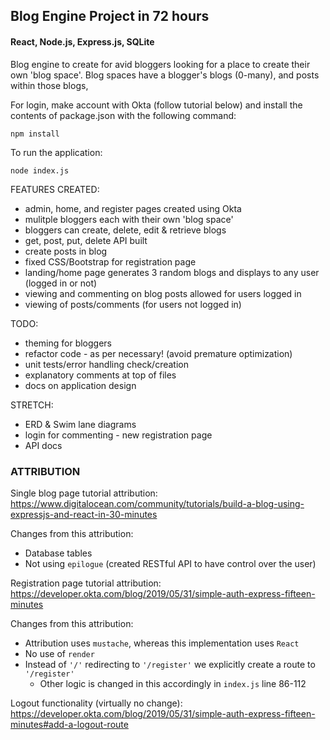 ## Blog Engine Project in 72 hours
#### React, Node.js, Express.js, SQLite

Blog engine to create for avid bloggers looking for a place to create their own
'blog space'. Blog spaces have a blogger's blogs (0-many), and posts within those
blogs,

For login, make account with Okta (follow tutorial below) and install the contents of package.json with the following command:

`npm install`

To run the application:

`node index.js`

FEATURES CREATED:
- admin, home, and register pages created using Okta
- mulitple bloggers each with their own 'blog space'
- bloggers can create, delete, edit & retrieve blogs
- get, post, put, delete API built
- create posts in blog
- fixed CSS/Bootstrap for registration page
- landing/home page generates 3 random blogs and displays to any user (logged in or not)
- viewing and commenting on blog posts allowed for users logged in
- viewing of posts/comments (for users not logged in)

TODO:
- theming for bloggers
- refactor code - as per necessary! (avoid premature optimization)
- unit tests/error handling check/creation
- explanatory comments at top of files
- docs on application design

STRETCH:
- ERD & Swim lane diagrams
- login for commenting - new registration page
- API docs


### ATTRIBUTION
Single blog page tutorial attribution:
https://www.digitalocean.com/community/tutorials/build-a-blog-using-expressjs-and-react-in-30-minutes

Changes from this attribution:
 - Database tables 
 - Not using `epilogue` (created RESTful API to have control over the user)

Registration page tutorial attribution:
https://developer.okta.com/blog/2019/05/31/simple-auth-express-fifteen-minutes

Changes from this attribution:
 - Attribution uses `mustache`, whereas this implementation uses `React`
 - No use of `render`
 - Instead of `'/'` redirecting to `'/register'` we explicitly create a route to `'/register'`
    - Other logic is changed in this accordingly in `index.js` line 86-112

Logout functionality (virtually no change):
https://developer.okta.com/blog/2019/05/31/simple-auth-express-fifteen-minutes#add-a-logout-route
